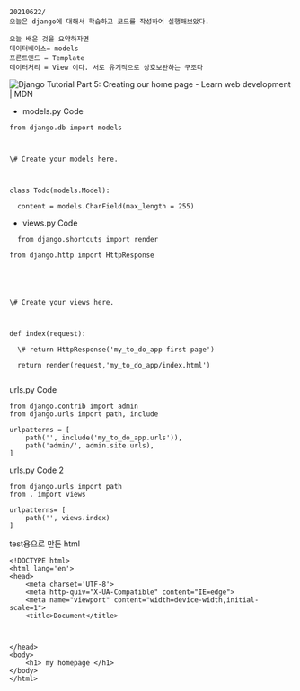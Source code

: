 ```
20210622/
오늘은 django에 대해서 학습하고 코드를 작성하여 실행해보았다. 

오늘 배운 것을 요약하자면
데이터베이스= models
프론트엔드 = Template
데이터처리 = View 이다. 서로 유기적으로 상호보완하는 구조다
```



![Django Tutorial Part 5: Creating our home page - Learn web development | MDN](https://developer.mozilla.org/en-US/docs/Learn/Server-side/Django/Home_page/basic-django.png)







- models.py  Code

```
from django.db import models



\# Create your models here.



class Todo(models.Model):

  content = models.CharField(max_length = 255)
```



- views.py Code

```
  from django.shortcuts import render

from django.http import HttpResponse





\# Create your views here.



def index(request):

  \# return HttpResponse('my_to_do_app first page')

  return render(request,'my_to_do_app/index.html')


```

  

urls.py Code



```
from django.contrib import admin
from django.urls import path, include

urlpatterns = [
    path('', include('my_to_do_app.urls')),
    path('admin/', admin.site.urls),
]
```



urls.py Code 2

```
from django.urls import path
from . import views

urlpatterns= [
    path('', views.index)
]
```



test용으로 만든 html



```
<!DOCTYPE html>
<html lang='en'>
<head>
    <meta charset='UTF-8'>
    <meta http-quiv="X-UA-Compatible" content="IE=edge">
    <meta name="viewport" content="width=device-width,initial-scale=1">
    <title>Document</title>



</head>
<body>
    <h1> my homepage </h1>
</body>
</html>
```

